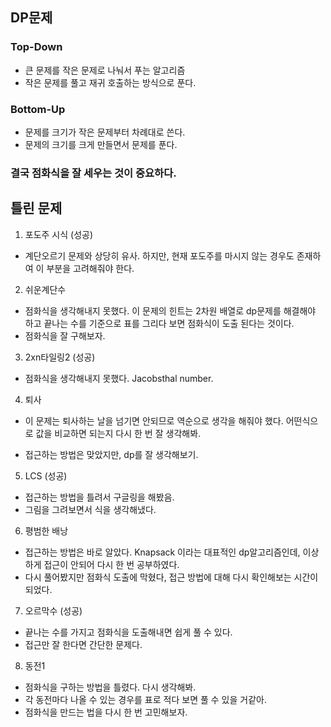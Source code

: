 ## DP문제

### Top-Down
- 큰 문제를 작은 문제로 나눠서 푸는 알고리즘
- 작은 문제를 풀고 재귀 호출하는 방식으로 푼다.

### Bottom-Up
- 문제를 크기가 작은 문제부터 차례대로 쓴다.
- 문제의 크기를 크게 만들면서 문제를 푼다.

### 결국 점화식을 잘 세우는 것이 중요하다.

## 틀린 문제
1. 포도주 시식 (성공)
  - 계단오르기 문제와 상당히 유사. 하지만, 현재 포도주를 마시지 않는 경우도 존재하여 이 부분을 고려해줘야 한다.

2. 쉬운계단수
  - 점화식을 생각해내지 못했다. 이 문제의 힌트는 2차원 배열로 dp문제를 해결해야 하고 끝나는 수를 기준으로 표를 그리다 보면 점화식이 도출 된다는 것이다. 
  - 점화식을 잘 구해보자.

3. 2xn타일링2 (성공)
  - 점화식을 생각해내지 못했다. Jacobsthal number.

4. 퇴사
  - 이 문제는 퇴사하는 날을 넘기면 안되므로 역순으로 생각을 해줘야 했다. 어떤식으로 값을 비교하면 되는지 다시 한 번 잘 생각해봐.
  
  - 접근하는 방법은 맞았지만, dp를 잘 생각해보기.

5. LCS (성공)
  - 접근하는 방법을 틀려서 구글링을 해봤음.
  - 그림을 그려보면서 식을 생각해냈다.

6. 평범한 배낭
  - 접근하는 방법은 바로 알았다. Knapsack 이라는 대표적인 dp알고리즘인데, 이상하게 접근이 안되어 다시 한 번 공부하였다. 
  - 다시 풀어봤지만 점화식 도출에 막혔다, 접근 방법에 대해 다시 확인해보는 시간이 되었다.

7. 오르막수 (성공)
  - 끝나는 수를 가지고 점화식을 도출해내면 쉽게 풀 수 있다.
  - 접근만 잘 한다면 간단한 문제다.

8. 동전1
  - 점화식을 구하는 방법을 틀렸다. 다시 생각해봐.
  - 각 동전마다 나올 수 있는 경우를 표로 적다 보면 풀 수 있을 거같아.
  - 점화식을 만드는 법을 다시 한 번 고민해보자.
